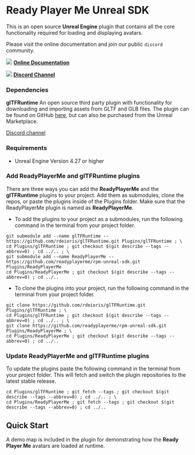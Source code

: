 # Ready Player Me Unreal SDK

This is an open source **Unreal Engine** plugin that contains all the core functionality required for loading and displaying avatars.

Please visit the online documentation and join our public `discord` community.

![](https://i.imgur.com/zGamwPM.png) **[Online Documentation]( https://docs.readyplayer.me/ready-player-me/integration-guides/unreal-sdk )**

![](https://i.imgur.com/FgbNsPN.png) **[Discord Channel]( https://discord.gg/9veRUu2 )**


### Dependencies

**glTFRuntime** An open source third party plugin with functionality for downloading and importing assets from GLTF and GLB files.
The plugin can be found on GitHub [here](https://github.com/rdeioris/glTFRuntime), but can also be purchased from the Unreal Marketplace.

[Discord channel](https://discord.gg/DzS7MHy)

### Requirements

- Unreal Engine Version 4.27 or higher


### Add ReadyPlayerMe and glTFRuntime plugins

There are three ways you can add the **ReadyPlayerMe** and the **glTFRuntime** plugins to your project. Add them as submodules, clone the repos, or paste the plugins inside of the Plugins folder. Make sure that the ReadyPlayerMe plugin is named as **ReadyPlayerMe**.

- To add the plugins to your project as a submodules, run the following command in the terminal from your project folder.

```
git submodule add --name glTFRuntime -- https://github.com/rdeioris/glTFRuntime.git Plugins/glTFRuntime ; \
cd Plugins/glTFRuntime ; git checkout $(git describe --tags --abbrev=0) ; cd ../.. ; \
git submodule add --name ReadyPlayerMe -- https://github.com/readyplayerme/rpm-unreal-sdk.git Plugins/ReadyPlayerMe
cd Plugins/ReadyPlayerMe ; git checkout $(git describe --tags --abbrev=0) ; cd ../..
```

- To clone the plugins into your project, run the following command in the terminal from your project folder.

```
git clone https://github.com/rdeioris/glTFRuntime.git Plugins/glTFRuntime ; \
cd Plugins/glTFRuntime ; git checkout $(git describe --tags --abbrev=0) ; cd ../.. ; \
git clone https://github.com/readyplayerme/rpm-unreal-sdk.git Plugins/ReadyPlayerMe ; \
cd Plugins/ReadyPlayerMe ; git checkout $(git describe --tags --abbrev=0) ; cd ../..
```

### Update ReadyPlayerMe and glTFRuntime plugins

To update the plugins paste the following command in the terminal from your project folder. This will fetch and switch the plugin repositories to the latest stable release.

```
cd Plugins/glTFRuntime ; git fetch --tags ; git checkout $(git describe --tags --abbrev=0) ; cd ../.. ; \
cd Plugins/ReadyPlayerMe ; git fetch --tags ; git checkout $(git describe --tags --abbrev=0) ; cd ../..
```

## Quick Start

A demo map is included in the plugin for demonstrating how the **Ready Player Me** avatars are loaded at runtime.
